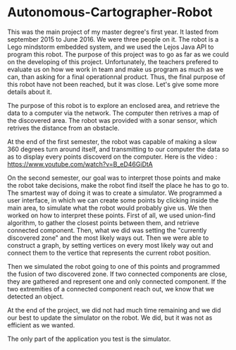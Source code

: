 # Autonomous-Cartographer-Robot

This was the main project of my master degree's first year. It lasted from september 2015 to June 2016. We were three people on it.
The robot is a Lego mindstorm embedded system, and we used the Lejos Java API to program this robot.
The purpose of this project was to go as far as we could on the developing of this project. Unfortunately, the teachers prefered to evaluate
us on how we work in team and make us program as much as we can, than asking for a final operationnal product. Thus, the final purpose of this robot
have not been reached, but it was close. Let's give some more details about it.

The purpose of this robot is to explore an enclosed area, and retrieve the data to a computer via the network. The computer then retrives
a map of the discovered area. The robot was provided with a sonar sensor, which retrives the distance from an obstacle. 

At the end of the first semester, the robot was capable of making a slow 360 degrees turn around itself, and transmitting to our computer the data so as 
to display every points discoverd on the computer. Here is the video : https://www.youtube.com/watch?v=B_eD46GiDtA

On the second semester, our goal was to interpret those points and make the robot take decisions, make the robot find itself the place he has to go to.
The smartest way of doing it was to create a simulator. We programmed a user interface, in which we can create some points by clicking inside the main area,
to simulate what the robot would probably give us. We then worked on how to interpret these points. 
First of all, we used union-find algorithm, to gather the closest points between them, and retrieve connected component.
Then, what we did was setting the "currently discovered zone" and the most likely ways out. Then we were able to construct a graph, by setting vertices
on every most likely way out and connect them to the vertice that represents the current robot position.

Then we simulated the robot going to one of this points and programmed the fusion of two discovered zone. If two connected components are close, 
they are gathered and represent one and only connected component. If the two extremities of a connected component reach out, we know that we detected an object.

At the end of the project, we did not had much time remaining and we did our best to update the simulator on the robot. 
We did, but it was not as efficient as we wanted. 

The only part of the application you test is the simulator.
